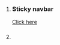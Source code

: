 <ol>
    
<li>
<h3>Sticky navbar</h3>
<a href="https://wessamalhamidi.github.io/js_project/sticky-navbar/navbar.html">Click here</a></li>
<li>
<h3></h3>
</li>
</ol>
